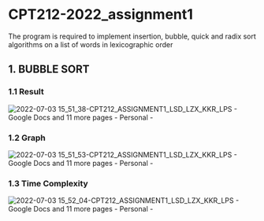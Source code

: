 # CPT212-2022_assignment1

The program is required to implement insertion, bubble, quick and radix sort algorithms on a list of words in lexicographic order

## 1. BUBBLE SORT
### 1.1 Result
![2022-07-03 15_51_38-CPT212_ASSIGNMENT1_LSD_LZX_KKR_LPS - Google Docs and 11 more pages - Personal - ](https://user-images.githubusercontent.com/64214479/177030621-4010e047-c5d8-4d75-8cf6-efad37200ff9.png)

### 1.2 Graph
![2022-07-03 15_51_53-CPT212_ASSIGNMENT1_LSD_LZX_KKR_LPS - Google Docs and 11 more pages - Personal - ](https://user-images.githubusercontent.com/64214479/177030634-bca8c284-8274-43bc-935b-6d8cc923927a.png)

### 1.3 Time Complexity
![2022-07-03 15_52_04-CPT212_ASSIGNMENT1_LSD_LZX_KKR_LPS - Google Docs and 11 more pages - Personal - ](https://user-images.githubusercontent.com/64214479/177030642-7894b885-69c6-4f63-a909-5520d49eb066.png)
